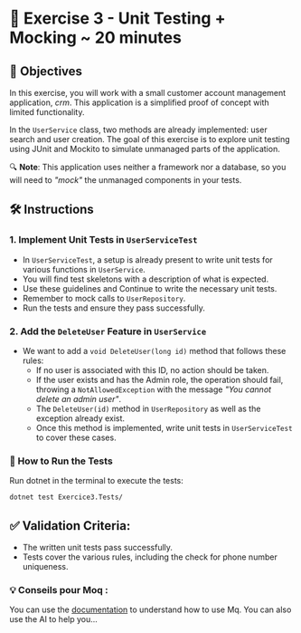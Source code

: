 # 📝 Exercise 3 - Unit Testing + Mocking ~ 20 minutes

## 🎯 Objectives
In this exercise, you will work with a small customer account management application, _crm_. This application is a simplified proof of concept with limited functionality.

In the `UserService` class, two methods are already implemented: user search and user creation. The goal of this exercise is to explore unit testing using JUnit and Mockito to simulate unmanaged parts of the application.

🔍 **Note**: This application uses neither a framework nor a database, so you will need to _"mock"_ the unmanaged components in your tests.

## 🛠️ Instructions

### 1. Implement Unit Tests in `UserServiceTest`

- In `UserServiceTest`, a setup is already present to write unit tests for various functions in `UserService`.
- You will find test skeletons with a description of what is expected.
- Use these guidelines and Continue to write the necessary unit tests.
- Remember to mock calls to `UserRepository`.
- Run the tests and ensure they pass successfully.

### 2. Add the `DeleteUser` Feature in `UserService`

- We want to add a `void DeleteUser(long id)` method that follows these rules:
  - If no user is associated with this ID, no action should be taken.
  - If the user exists and has the Admin role, the operation should fail, throwing a `NotAllowedException` with the message _"You cannot delete an admin user"_.
  - The `DeleteUser(id)` method in `UserRepository` as well as the exception already exist.
  - Once this method is implemented, write unit tests in `UserServiceTest` to cover these cases.

### 🚀 How to Run the Tests
Run dotnet in the terminal to execute the tests:

```bash
dotnet test Exercice3.Tests/
```

## ✅ Validation Criteria:
- The written unit tests pass successfully.
- Tests cover the various rules, including the check for phone number uniqueness.

### 💡 Conseils pour Moq :

You can use the [documentation](https://github.com/devlooped/moq/wiki/Quickstart) to understand how to use Mq.
You can also use the AI to help you...

